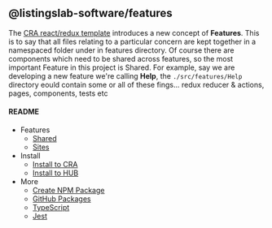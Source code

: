 ## @listingslab-software/features 

The [CRA react/redux template](https://redux-toolkit.js.org/introduction/getting-started) introduces a new concept of **Features**. This is to say that all files relating to a particular concern are kept together in a namespaced folder under in features directory. Of course there are components which need to be shared across features, so the most important Feature in this project is Shared. For example, say we are developing a new feature we're calling **Help**, the `./src/features/Help` directory eould contain some or all of these fings... redux reducer & actions, pages, components, tests etc

#### README 

- Features
  - [Shared](./docs/feature-shared.md)
  - [Sites](./docs/feature-sites.md)
- Install
  - [Install to CRA](./docs/install-cra.md)
  - [Install to HUB](./docs/install-hub.md)
- More
  - [Create NPM Package](./docs/create-npm-package.md)
  - [GitHub Packages](./docs/github-packages.md)
  - [TypeScript](./docs/typescript.md)
  - [Jest](./docs/jest.md)

  